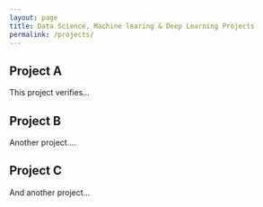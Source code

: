 ```yaml
---
layout: page
title: Data Science, Machine learing & Deep Learning Projects
permalink: /projects/
---
```


## Project A
This project verifies...

## Project B
Another project....

## Project C
And another project...